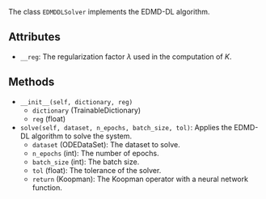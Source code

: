 
The class `EDMDDLSolver` implements the EDMD-DL algorithm.

## Attributes

- `__reg`: The regularization factor $\lambda$ used in the computation of $K$.

## Methods

- `__init__(self, dictionary, reg)`
    - `dictionary` (TrainableDictionary)
    - `reg` (float)
- `solve(self, dataset, n_epochs, batch_size, tol)`: 
  Applies the EDMD-DL algorithm to solve the system.
    - `dataset` (ODEDataSet): The dataset to solve.
    - `n_epochs` (int): The number of epochs.
    - `batch_size` (int): The batch size.
    - `tol` (float): The tolerance of the solver.
    - `return` (Koopman): The Koopman operator with a neural network function.




